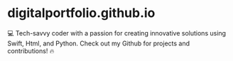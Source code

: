 # digitalportfolio.github.io

💻 Tech-savvy coder with a passion for creating innovative solutions using Swift, Html, and Python. 
Check out my Github for projects and contributions! 🔥

